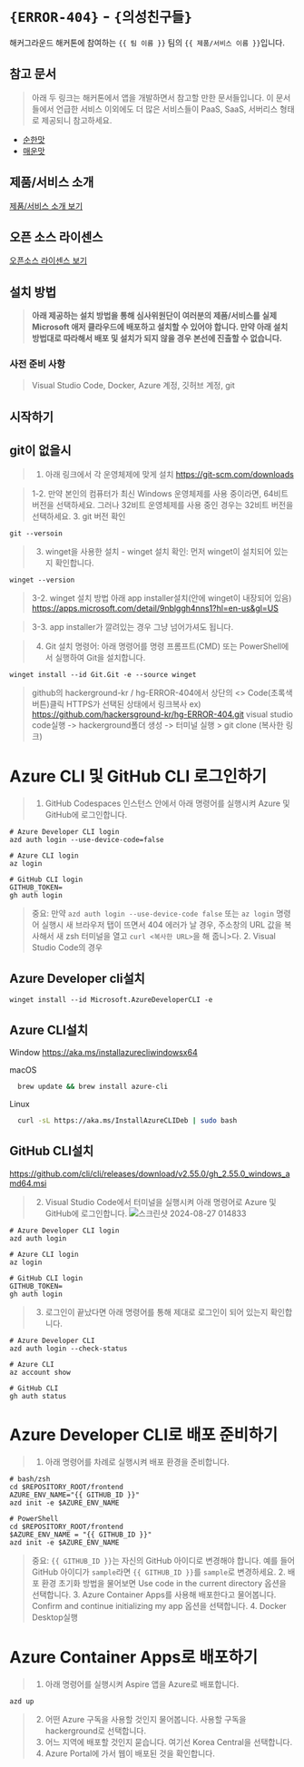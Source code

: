 # `{ERROR-404}` - `{의성친구들}`

해커그라운드 해커톤에 참여하는 `{{ 팀 이름 }}` 팀의 `{{ 제품/서비스 이름 }}`입니다.

## 참고 문서

> 아래 두 링크는 해커톤에서 앱을 개발하면서 참고할 만한 문서들입니다. 이 문서들에서 언급한 서비스 이외에도 더 많은 서비스들이 PaaS, SaaS, 서버리스 형태로 제공되니 참고하세요.

- [순한맛](./REFERENCES_BASIC.md)
- [매운맛](./REFERENCES_ADVANCED.md)

## 제품/서비스 소개

<!-- 아래 링크는 지우지 마세요 -->
[제품/서비스 소개 보기](TOPIC.md)
<!-- 위 링크는 지우지 마세요 -->

## 오픈 소스 라이센스

<!-- 아래 링크는 지우지 마세요 -->
[오픈소스 라이센스 보기](./LICENSE)
<!-- 위 링크는 지우지 마세요 -->

## 설치 방법

> **아래 제공하는 설치 방법을 통해 심사위원단이 여러분의 제품/서비스를 실제 Microsoft 애저 클라우드에 배포하고 설치할 수 있어야 합니다. 만약 아래 설치 방법대로 따라해서 배포 및 설치가 되지 않을 경우 본선에 진출할 수 없습니다.**

### 사전 준비 사항

> Visual Studio Code, Docker, Azure 계정, 깃허브 계정, git

## 시작하기
git이 없을시
-----------
>1. 아래 링크에서 각 운영체제에 맞게 설치
https://git-scm.com/downloads

>1-2. 만약 본인의 컴퓨터가 최신 Windows 운영체제를 사용 중이라면, 64비트 버전을 선택하세요. 그러나 32비트 운영체제를 사용 중인 경우는 32비트 버전을 선택하세요.
>3. git 버전 확인
```
git --versoin
```
>3.  winget을 사용한 설치
      - winget 설치 확인: 먼저 winget이 설치되어 있는지 확인합니다.
 ```
 winget --version
 ```

>3-2. winget 설치 방법
아래 app installer설치(안에 winget이 내장되어 있음)
https://apps.microsoft.com/detail/9nblggh4nns1?hl=en-us&gl=US

>3-3. app installer가 깔려있는 경우 그냥 넘어가셔도 됩니다.

>4. Git 설치 명령어: 아래 명령어를 명령 프롬프트(CMD) 또는 PowerShell에서 실행하여 Git을 설치합니다.
```
winget install --id Git.Git -e --source winget
```

> github의 hackerground-kr / hg-ERROR-404에서 상단의 <> Code(초록색 버튼)클릭
HTTPS가 선택된 상태에서 링크복사 ex) https://github.com/hackersground-kr/hg-ERROR-404.git
visual studio code실행 -> hackerground폴더 생성 -> 터미널 실행 > git clone (복사한 링크)

Azure CLI 및 GitHub CLI 로그인하기
==================================
>1. GitHub Codespaces 인스턴스 안에서 아래 명령어를 실행시켜 Azure 및 GitHub에 로그인합니다.
```
# Azure Developer CLI login
azd auth login --use-device-code=false

# Azure CLI login
az login

# GitHub CLI login
GITHUB_TOKEN=
gh auth login
```
>중요: 만약 ```azd auth login --use-device-code false``` 또는 ```az login``` 명령어 실행시 새 브라우저 탭이 뜨면서 404 에러가 날 경우, 주소창의 URL 값을 복사해서 새 zsh 터미널을 열고 ```curl <복사한 URL>```을 해 줍니>다.
>2. Visual Studio Code의 경우

Azure Developer cli설치
----------------------
```
winget install --id Microsoft.AzureDeveloperCLI -e
```

Azure CLI설치
-------------
Window
  https://aka.ms/installazurecliwindowsx64
  
macOS
  ```bash
    brew update && brew install azure-cli
  ```
Linux
```bash
  curl -sL https://aka.ms/InstallAzureCLIDeb | sudo bash
```

GitHub CLI설치
-------------
https://github.com/cli/cli/releases/download/v2.55.0/gh_2.55.0_windows_amd64.msi

>2. Visual Studio Code에서 터미널을 실행시켜 아래 명령어로 Azure 및 GitHub에 로그인합니다.
![스크린샷 2024-08-27 014833](https://github.com/user-attachments/assets/bd9e283f-d167-4649-a2be-fe0f504c31a2)
```
# Azure Developer CLI login
azd auth login

# Azure CLI login
az login

# GitHub CLI login
GITHUB_TOKEN=
gh auth login
```

>3. 로그인이 끝났다면 아래 명령어를 통해 제대로 로그인이 되어 있는지 확인합니다.
```
# Azure Developer CLI
azd auth login --check-status

# Azure CLI
az account show

# GitHub CLI
gh auth status
```

Azure Developer CLI로 배포 준비하기
===================================
>1. 아래 명령어를 차례로 실행시켜 배포 환경을 준비합니다.
```
# bash/zsh
cd $REPOSITORY_ROOT/frontend
AZURE_ENV_NAME="{{ GITHUB_ID }}"
azd init -e $AZURE_ENV_NAME

# PowerShell
cd $REPOSITORY_ROOT/frontend
$AZURE_ENV_NAME = "{{ GITHUB_ID }}"
azd init -e $AZURE_ENV_NAME
```

>중요: ```{{ GITHUB_ID }}```는 자신의 GitHub 아이디로 변경해야 합니다. 예를 들어 GitHub 아이디가 ```sample```라면 ```{{ GITHUB_ID }}```를 ```sample```로 변경하세요.
>2. 배포 환경 초기화 방법을 물어보면 Use code in the current directory 옵션을 선택합니다.
>3. Azure Container Apps를 사용해 배포한다고 물어봅니다. Confirm and continue initializing my app 옵션을 선택합니다.
>4. Docker Desktop실행

Azure Container Apps로 배포하기
===============================
>1. 아래 명령어를 실행시켜 Aspire 앱을 Azure로 배포합니다.
```
azd up
```
>2. 어떤 Azure 구독을 사용할 것인지 물어봅니다. 사용할 구독을 hackerground로 선택합니다.
>3. 어느 지역에 배포할 것인지 묻습니다. 여기선 Korea Central을 선택합니다.
>4. Azure Portal에 가서 웹이 배포된 것을 확인합니다.





